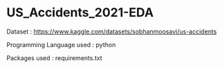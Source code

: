 # US_Accidents_2021-EDA
Dataset : https://www.kaggle.com/datasets/sobhanmoosavi/us-accidents

Programming Language used : python

Packages used : requirements.txt
